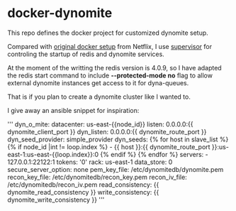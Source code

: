 # docker-dynomite
This repo defines the docker project for customized dynomite setup.

Compared with [original docker setup](https://github.com/Netflix/dynomite/tree/dev/docker) from Netflix, I use [supervisor](http://supervisord.org/) for controling the startup of redis and dynomite services.

At the moment of the writting the redis version is 4.0.9, so I have adapted the redis start command to include **--protected-mode no** flag to allow external dynomite instances get access to it for dyna-queues.

That is if you plan to create a dynomite cluster like I wanted to.

I give away an ansible snippet for inspiration:

'''
dyn_o_mite:
     datacenter: us-east-{{node_id}}
     listen: 0.0.0.0:{{ dynomite_client_port }}
     dyn_listen: 0.0.0.0:{{ dynomite_route_port }}
     dyn_seed_provider: simple_provider
     dyn_seeds:
{% for host in slave_list %}
{% if node_id |int != loop.index %}
     - {{ host }}:{{ dynomite_route_port }}:us-east-1:us-east-{{loop.index}}:0
{% endif %}
{% endfor %}
     servers:
     - 127.0.0.1:22122:1
     tokens: '0'
     rack: us-east-1
     data_store: 0
     secure_server_option: none
     pem_key_file: /etc/dynomitedb/dynomite.pem
     recon_key_file: /etc/dynomitedb/recon_key.pem
     recon_iv_file: /etc/dynomitedb/recon_iv.pem
     read_consistency: {{ dynomite_read_consistency }}
     write_consistency: {{ dynomite_write_consistency }}
'''

